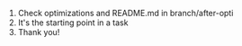1. Check optimizations and README.md in branch/after-opti
2. It's the starting point in a task
3. Thank you!